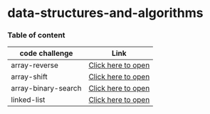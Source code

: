 # data-structures-and-algorithms


### Table of content
|code challenge|Link|
|--------------|----|
|array-reverse|[Click here to open](https://github.com/ebrahimayyad11/data-structures-and-algorithms/blob/main/array-reverse/README.md)|
|array-shift|[Click here to open](https://github.com/ebrahimayyad11/data-structures-and-algorithms/blob/main/array-shift/README.md)|
|array-binary-search|[Click here to open](https://github.com/ebrahimayyad11/data-structures-and-algorithms/blob/main/array-binary-search/README.md)|
|linked-list|[Click here to open](https://github.com/ebrahimayyad11/data-structures-and-algorithms/blob/main/Data-Structure/challenge-05/README.md)|





